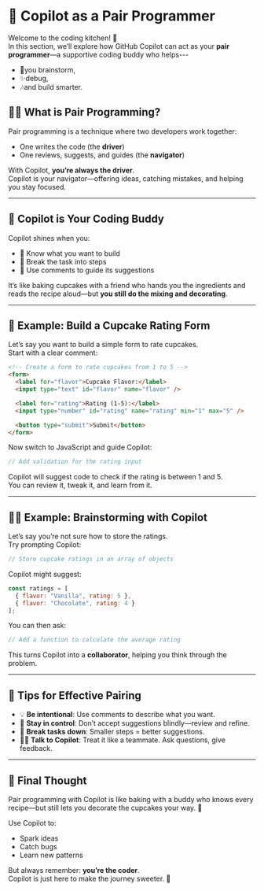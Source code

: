 # 🤝 Copilot as a Pair Programmer

Welcome to the coding kitchen! 🍳  
In this section, we’ll explore how GitHub Copilot can act as your **pair programmer**—a supportive coding buddy who helps---
- 🎈you brainstorm, 
- ✨debug, 
- 🎶and build smarter.

## 🐍💞 What is Pair Programming?

Pair programming is a technique where two developers work together:

- One writes the code (the **driver**)
- One reviews, suggests, and guides (the **navigator**)

With Copilot, **you’re always the driver**.  
Copilot is your navigator—offering ideas, catching mistakes, and helping you stay focused.

---

## 💞 Copilot is Your Coding Buddy

Copilot shines when you:
- 🎉 Know what you want to build
- 🎀 Break the task into steps
- 🌟 Use comments to guide its suggestions

It’s like baking cupcakes with a friend who hands you the ingredients and reads the recipe aloud—but **you still do the mixing and decorating**.

---

## 🍬 Example: Build a Cupcake Rating Form

Let’s say you want to build a simple form to rate cupcakes.  
Start with a clear comment:

```html
<!-- Create a form to rate cupcakes from 1 to 5 -->
<form>
  <label for="flavor">Cupcake Flavor:</label>
  <input type="text" id="flavor" name="flavor" />

  <label for="rating">Rating (1-5):</label>
  <input type="number" id="rating" name="rating" min="1" max="5" />

  <button type="submit">Submit</button>
</form>
```

Now switch to JavaScript and guide Copilot:

```js
// Add validation for the rating input
```

Copilot will suggest code to check if the rating is between 1 and 5.  
You can review it, tweak it, and learn from it.

---

## 🌟✨ Example: Brainstorming with Copilot

Let’s say you’re not sure how to store the ratings.  
Try prompting Copilot:

```js
// Store cupcake ratings in an array of objects
```

Copilot might suggest:

```js
const ratings = [
  { flavor: "Vanilla", rating: 5 },
  { flavor: "Chocolate", rating: 4 }
];
```

You can then ask:

```js
// Add a function to calculate the average rating
```

This turns Copilot into a **collaborator**, helping you think through the problem.

---

## 🎂 Tips for Effective Pairing

- 💡 **Be intentional**: Use comments to describe what you want.
- 🧠 **Stay in control**: Don’t accept suggestions blindly—review and refine.
- 🧮 **Break tasks down**: Smaller steps = better suggestions.
- 👩‍🔬 **Talk to Copilot**: Treat it like a teammate. Ask questions, give feedback.

---

## 💖 Final Thought

Pair programming with Copilot is like baking with a buddy who knows every recipe—but still lets you decorate the cupcakes your way. 🧁

Use Copilot to:
- Spark ideas
- Catch bugs
- Learn new patterns

But always remember: **you’re the coder**.  
Copilot is just here to make the journey sweeter. 🍬
